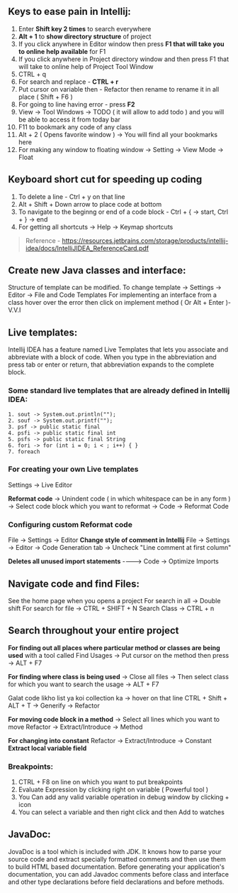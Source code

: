 ## Keys to ease pain in Intellij:

1. Enter **Shift key 2 times** to search everywhere
2. **Alt + 1** to **show directory structure** of project
3. If you click anywhere in Editor window then press **F1 that will take you to online help available** for F1
4. If you click anywhere in Project directory window and then press F1 that will take to online help of Project Tool Window
5. CTRL + q
6. For search and replace - **CTRL + r**
7. Put cursor on variable then - Refactor then rename to rename it in all place ( Shift + F6 )
8. For going to line having error - press **F2**
9. View -> Tool Windows -> TODO ( it will allow to add todo ) and you will be able to access it from today bar
10. F11 to bookmark any code of any class
11. Alt + 2 ( Opens favorite window ) -> You will find all your bookmarks here
12. For making any window to floating window -> Setting -> View Mode -> Float

## Keyboard short cut for speeding up coding

1. To delete a line - Ctrl + y on that line
2. Alt + Shift + Down arrow to place code at bottom
3. To navigate to the beginng or end of a code block - Ctrl + { -> start, Ctrl + } -> end
4. For getting all shortcuts -> Help -> Keymap shortcuts

> Reference - https://resources.jetbrains.com/storage/products/intellij-idea/docs/IntelliJIDEA_ReferenceCard.pdf

## Create new Java classes and interface:

Structure of template can be modified. To change template -> Settings -> Editor -> File and Code Templates
For implementing an interface from a class hover over the error then click on implement method ( Or Alt + Enter )- V.V.I

## Live templates:

Intellij IDEA has a feature named Live Templates that lets you associate and abbreviate with a block of code. When you type in the abbreviation and press tab or enter or return, that abbreviation expands to the complete block.

### Some standard live templates that are already defined in Intellij IDEA:

    1. sout -> System.out.println("");
    2. souf -> System.out.printf("");
    3. psf -> public static final
    4. psfi -> public static final int
    5. psfs -> public static final String
    6. fori -> for (int i = 0; i < ; i++) { }
    7. foreach

### For creating your own Live templates

Settings -> Live Editor

**Reformat code** -> Unindent code ( in which whitespace can be in any form ) -> Select code block which you want to reformat -> Code -> Reformat Code

### Configuring custom Reformat code

File -> Settings -> Editor
**Change style of comment in Intellij**
File -> Settings -> Editor -> Code Generation tab -> Uncheck "Line comment at first column"

**Deletes all unused import statements** ----> Code -> Optimize Imports

## Navigate code and find Files:

See the home page when you opens a project
For search in all -> Double shift
For search for file -> CTRL + SHIFT + N
Search Class -> CTRL + n

## Search throughout your entire project

**For finding out all places where particular method or classes are being used** with a tool called Find Usages -> Put cursor on the method then press -> ALT + F7

**For finding where class is being used** -> Close all files -> Then select class for which you want to search the usage -> ALT + F7

Galat code likho list ya koi collection ka -> hover on that line CTRL + Shift + ALT + T -> Generify -> Refactor

**For moving code block in a method** -> Select all lines which you want to move
Refactor -> Extract/Introduce -> Method

**For changing into constant**
Refactor -> Extract/Introduce -> Constant
**Extract local variable field**

### Breakpoints:

1. CTRL + F8 on line on which you want to put breakpoints
2. Evaluate Expression by clicking right on variable ( Powerful tool )
3. You Can add any valid variable operation in debug window by clicking + icon
4. You can select a variable and then right click and then Add to watches

## JavaDoc:

JovaDoc is a tool which is included with JDK. It knows how to parse your source code and extract specially formatted comments and then use them to build HTML based documentation. Before generating your application's documentation, you can add Javadoc comments before class and interface and other type declarations before field declarations and before methods.
